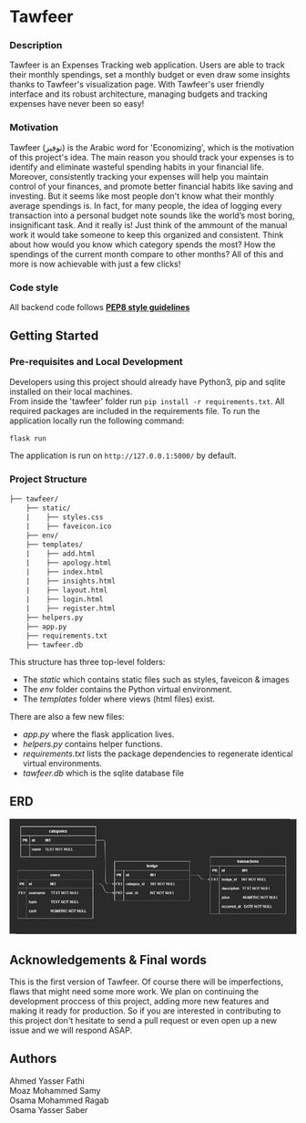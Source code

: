 # Tawfeer
### Description
Tawfeer is an Expenses Tracking web application. Users are able to track their monthly spendings, 
set a monthly budget or even draw some insights thanks to Tawfeer's visualization page. 
With Tawfeer's user friendly interface and its robust architecture, managing budgets and tracking expenses have never been so easy!

### Motivation
Tawfeer (توفير) is the Arabic word for 'Economizing', which is the motivation of this project's idea.
The main reason you should track your expenses is to identify and eliminate wasteful spending habits in your financial life. 
Moreover, consistently tracking your expenses will help you maintain control of your finances, and promote better financial habits like saving and investing.
But it seems like most people don't know what their monthly average spendings is. In fact, for many people, the idea of logging every transaction 
into a personal budget note sounds like the world’s most boring, insignificant task. And it really is! Just think of the ammount
of the manual work it would take someone to keep this organized and consistent. Think about how would you know which category spends the most?
How the spendings of the current month compare to other months? All of this and more is now achievable with just a few clicks!

### Code style
All backend code follows [**PEP8 style guidelines**](https://www.python.org/dev/peps/pep-0008/)

## Getting Started
### Pre-requisites and Local Development
Developers using this project should already have Python3, pip and sqlite installed on their local machines.\
From inside the 'tawfeer' folder run `pip install -r requirements.txt`. All required packages are included in the requirements file.
To run the application locally run the following command:

    flask run

The application is run on `http://127.0.0.1:5000/` by default.

### Project Structure
    ├── tawfeer/
        ├── static/
        |    ├── styles.css
        |    ├── faveicon.ico
        ├── env/
        ├── templates/
        |    ├── add.html
        |    ├── apology.html
        |    ├── index.html
        |    ├── insights.html
        |    ├── layout.html
        |    ├── login.html
        |    ├── register.html
        ├── helpers.py
        ├── app.py
        ├── requirements.txt
        ├── tawfeer.db

This structure has three top-level folders:
* The *static* which contains static files such as styles, faveicon & images
* The *env* folder contains the Python virtual environment.
* The *templates* folder where views (html files) exist.

There are also a few new files:
* *app.py* where the flask application lives.
* *helpers.py* contains helper functions.
* *requirements.txt* lists the package dependencies to regenerate identical virtual environments.
* *tawfeer.db* which is the sqlite database file

## ERD
![ERD](https://github.com/osamayasserr/tawfeer/blob/master/images/Untitled%20Diagram.png)

## Acknowledgements & Final words
This is the first version of Tawfeer. Of course there will be imperfections, flaws that might need some more work. We plan on continuing the development proccess
of this project, adding more new features and making it ready for production. So if you are interested in contributing to this project don't hesitate to send a 
pull request or even open up a new issue and we will respond ASAP.

## Authors
Ahmed Yasser Fathi<br>
Moaz Mohammed Samy<br>
Osama Mohammed Ragab<br> 
Osama Yasser Saber
